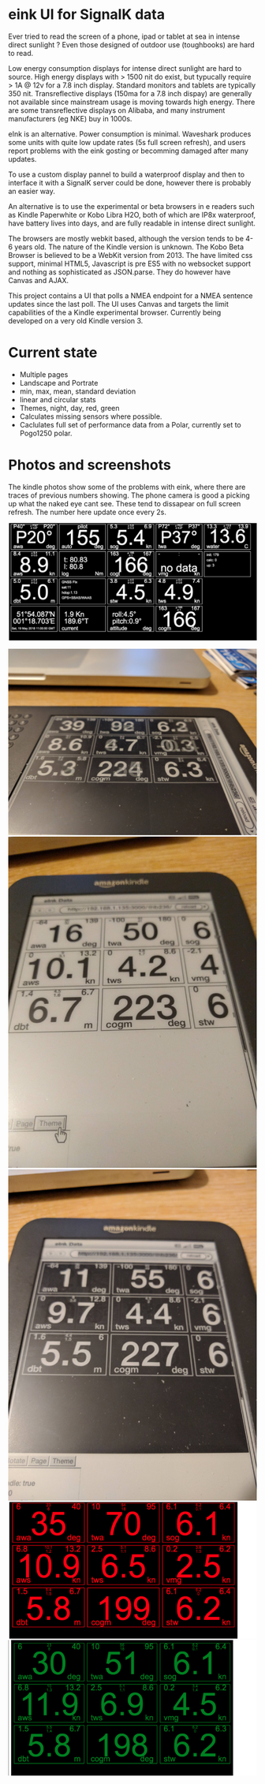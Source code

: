 # eink UI for SignalK data

Ever tried to read the screen of a phone, ipad or tablet at sea in intense direct sunlight ? Even those designed of outdoor use (toughbooks) are hard to read.

Low energy consumption displays for intense direct sunlight are hard to source. High energy displays with > 1500 nit  do exist, but typucally require > 1A @ 12v for a 7.8 inch display. Standard monitors and tablets are typically 350 nit.
Transreflective displays (150ma for a 7.8 inch dispay) are generally not available since mainstream usage is moving towards high energy. There are some transreflective displays on Alibaba, and many instrument manufacturers (eg NKE) buy in 1000s.

eInk is an alternative. Power consumption is minimal. Waveshark produces some units with quite low update rates (5s full screen refresh), and users report problems with the eink gosting or becomming damaged after many updates.

To use a custom display pannel to build a waterproof display and then to interface it with a SignalK server could be done, however there is probably an easier way.

An alternative is to use the experimental or beta browsers  in e readers such as Kindle Paperwhite or Kobo Libra H2O, both of which are IP8x waterproof, have battery lives into days, and are fully readable in intense direct sunlight. 

The browsers are mostly webkit based, although the version tends to be 4-6 years old. The nature of the Kindle version is unknown. The Kobo Beta Browser is believed to be a WebKit version from 2013. The have limited css support, minimal HTML5, Javascript is pre ES5 with no websocket support and nothing as sophisticated as JSON.parse. They do however have Canvas and AJAX.

This project contains a UI that polls a NMEA endpoint for a NMEA sentence updates since the last poll. The UI uses Canvas and targets the limit capabilities of the a Kindle experimental browser. Currently being developed on a very old Kindle version 3.

# Current state

* Multiple pages
* Landscape and Portrate
* min, max, mean, standard deviation
* linear and circular stats
* Themes, night, day, red, green
* Calculates missing sensors where possible.
* Caclulates full set of performance data from a Polar, currently set to Pogo1250 polar.

# Photos and screenshots

The kindle photos show some of the problems with eink, where there are traces of previous numbers showing. The phone camera is good a picking up what the naked eye cant see. These tend to dissapear on full screen refresh. The number here update once every 2s.

![Chrome](screenshots/c3.png)

![Kindle](screenshots/k1.jpg)
![Kindle](screenshots/k2.jpg)
![Kindle](screenshots/k3.jpg)
![Chrome](screenshots/c1.png)
![Chrome](screenshots/c2.png)
